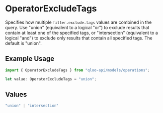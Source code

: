 # OperatorExcludeTags

Specifies how multiple `filter.exclude.tags` values are combined in the query. Use "union" (equivalent to a logical "or") to exclude results that contain at least one of the specified tags, or "intersection" (equivalent to a logical "and") to exclude only results that contain all specified tags. The default is "union".

## Example Usage

```typescript
import { OperatorExcludeTags } from "qloo-api/models/operations";

let value: OperatorExcludeTags = "union";
```

## Values

```typescript
"union" | "intersection"
```